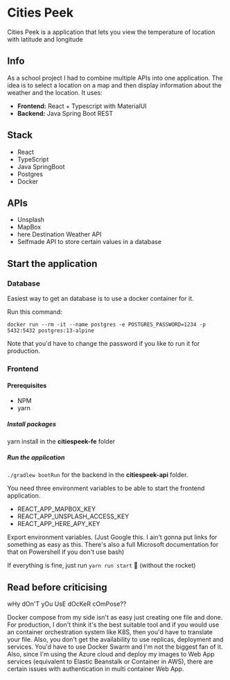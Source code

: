 # Cities Peek
Cities Peek is a application that lets you view the temperature of location with latitude and longitude

## Info
As a school project I had to combine multiple APIs into one application. The idea is to select a location on a map and then display information about the weather and the location. It uses:
- **Frontend:** React + Typescript with MaterialUI
- **Backend:** Java Spring Boot REST

## Stack
- React
- TypeScript
- Java SpringBoot
- Postgres
- Docker

## APIs
- Unsplash
- MapBox 
- here Destination Weather API
- Selfmade API to store certain values in a database

## Start the application
### Database

Easiest way to get an database is to use a docker container for it.

Run this command:

```docker run --rm -it --name postgres -e POSTGRES_PASSWORD=1234 -p 5432:5432 postgres:13-alpine```

Note that you'd have to change the password if you like to run it for production.

### Frontend

#### Prerequisites 
- NPM
- yarn

##### Install packages
yarn install in the **citiespeek-fe** folder

##### Run the application

```./gradlew bootRun``` for the backend in the **citiespeek-api** folder.

You need three environment variables to be able to start the frontend application.
- REACT_APP_MAPBOX_KEY
- REACT_APP_UNSPLASH_ACCESS_KEY
- REACT_APP_HERE_APY_KEY

Export environment variables. (Just Google this. I ain't gonna put links for something as easy as this. There's also a full Microsoft documentation for that on Powershell if you don't use bash)

If everything is fine, just run `yarn run start` 🚀 (without the rocket)


## Read before criticising 

wHy dOn'T yOu UsE dOcKeR cOmPose??

Docker compose from my side isn't as easy just creating one file and done. For production, I don't think it's the best suitable tool and if you would use an container orchestration system like K8S, then you'd have to translate your file. Also, you don't get the availability to use replicas, deployment and services. You'd have to use Docker Swarm and I'm not the biggest fan of it. Also, since I'm using the Azure cloud and deploy my images to Web App services (equivalent to Elastic Beanstalk or Container in AWS), there are certain issues with authentication in multi container Web App.

